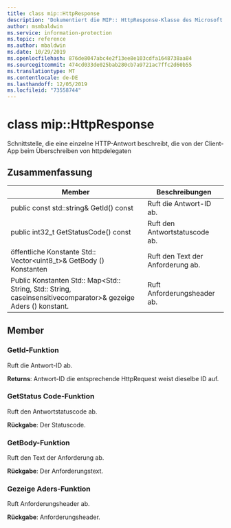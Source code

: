 ```yaml
---
title: class mip::HttpResponse
description: 'Dokumentiert die MIP:: HttpResponse-Klasse des Microsoft Information Protection (MIP) SDK.'
author: msmbaldwin
ms.service: information-protection
ms.topic: reference
ms.author: mbaldwin
ms.date: 10/29/2019
ms.openlocfilehash: 876de8047abc4e2f13ee8e103cdfa1648738aa84
ms.sourcegitcommit: 474cd033de025bab280cb7a9721ac7ffc2d60b55
ms.translationtype: MT
ms.contentlocale: de-DE
ms.lasthandoff: 12/05/2019
ms.locfileid: "73558744"
---
```

# <a name="class-miphttpresponse"></a>class mip::HttpResponse 
Schnittstelle, die eine einzelne HTTP-Antwort beschreibt, die von der Client-App beim Überschreiben von httpdelegaten
  
## <a name="summary"></a>Zusammenfassung
 Member                        | Beschreibungen                                
--------------------------------|---------------------------------------------
public const std::string& GetId() const  |  Ruft die Antwort-ID ab.
public int32_t GetStatusCode() const  |  Ruft den Antwortstatuscode ab.
öffentliche Konstante Std:: Vector\<uint8_t\>& GetBody () Konstanten  |  Ruft den Text der Anforderung ab.
Public Konstanten Std:: Map\<Std:: String, Std:: String, caseinsensitivecomparator\>& gezeige Aders () konstant.  |  Ruft Anforderungsheader ab.
  
## <a name="members"></a>Member
  
### <a name="getid-function"></a>GetId-Funktion
Ruft die Antwort-ID ab.

  
**Returns**: Antwort-ID die entsprechende HttpRequest weist dieselbe ID auf.
  
### <a name="getstatuscode-function"></a>GetStatus Code-Funktion
Ruft den Antwortstatuscode ab.

  
**Rückgabe**: Der Statuscode.
  
### <a name="getbody-function"></a>GetBody-Funktion
Ruft den Text der Anforderung ab.

  
**Rückgabe**: Der Anforderungstext.
  
### <a name="getheaders-function"></a>Gezeige Aders-Funktion
Ruft Anforderungsheader ab.

  
**Rückgabe**: Anforderungsheader.